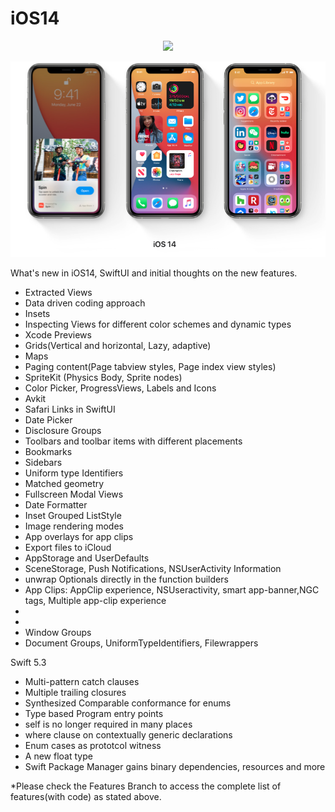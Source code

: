 # iOS14
<p align="center">
<img src="https://img.shields.io/badge/iOS14-Swift%205.2-orange"/>
</p>
  

<p align="center">
<img src="https://github.com/RamitSharma991/iOS14/blob/master/Screenshot%202020-07-24%20at%206.20.10%20PM.png"/>
</p>

What's new in iOS14, SwiftUI and initial thoughts on the new features.


- Extracted Views
- Data driven coding approach
- Insets 
- Inspecting Views for different color schemes and dynamic types
- Xcode Previews
- Grids(Vertical and horizontal, Lazy, adaptive)
- Maps
- Paging content(Page tabview styles, Page index view styles)
- SpriteKit (Physics Body, Sprite nodes)
- Color Picker, ProgressViews, Labels and Icons
- Avkit
- Safari Links in SwiftUI 
- Date Picker
- Disclosure Groups
- Toolbars and toolbar items with different placements
- Bookmarks
- Sidebars
- Uniform type Identifiers
- Matched geometry
- Fullscreen Modal Views
- Date Formatter
- Inset Grouped ListStyle
- Image rendering modes
- App overlays for app clips
- Export files to iCloud 
- AppStorage and UserDefaults
- SceneStorage, Push Notifications, NSUserActivity Information
- unwrap Optionals directly in the function builders
- App Clips: AppClip experience, NSUseractivity, smart app-banner,NGC tags, Multiple app-clip experience
-
-
- Window Groups
- Document Groups, UniformTypeIdentifiers, Filewrappers

<h> Swift 5.3 </h>
- Multi-pattern catch clauses
- Multiple trailing closures
- Synthesized Comparable conformance for enums
- Type based Program entry points
- self is no longer required in many places
- where clause on contextually generic declarations
- Enum cases as prototcol witness
- A new float type
- Swift Package Manager gains binary dependencies, resources and more




*Please check the Features Branch to access the complete list of features(with code) as stated above.
